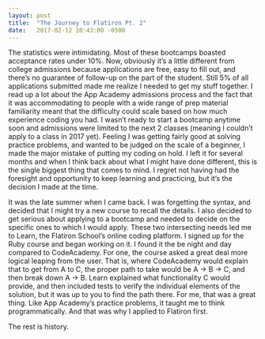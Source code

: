 ```yaml
---
layout: post
title:  "The Journey to Flatiron Pt. 2"
date:   2017-02-12 10:43:00 -0500
---
```


	
  The statistics were intimidating. Most of these bootcamps boasted acceptance rates under 10%. Now, obviously it’s a little different from college admissions because applications are free, easy to fill out, and there’s no guarantee of follow-up on the part of the student. Still 5% of all applications submitted made me realize I needed to get my stuff together. I read up a lot about the App Academy admissions process and the fact that it was accommodating to people with a wide range of prep material familiarity meant that the difficulty could scale based on how much experience coding you had. I wasn’t ready to start a bootcamp anytime soon and admissions were limited to the next 2 classes (meaning I couldn’t apply to a class in 2017 yet). Feeling I was getting fairly good at solving practice problems, and wanted to be judged on the scale of a beginner, I made the major mistake of putting my coding on hold. I left it for several months and when I think back about what I might have done different, this is the single biggest thing that comes to mind. I regret not having had the foresight and opportunity to keep learning and practicing, but it’s the decision I made at the time.

	
  It was the late summer when I came back. I was forgetting the syntax, and decided that I might try a new course to recall the details. I also decided to get serious about applying to a bootcamp and needed to decide on the specific ones to which I would apply. These two intersecting needs led me to Learn, the Flatiron School’s online coding platform. I signed up for the Ruby course and began working on it. I found it the be night and day compared to CodeAcademy. For one, the course asked a great deal more logical leaping from the user. That is, where CodeAcademy would explain that to get from A to C, the proper path to take would be A -> B -> C, and then break down A -> B. Learn explained what functionality C would provide, and then included tests to verify the individual elements of the solution, but it was up to you to find the path there. For me, that was a great thing. Like App Academy’s practice problems, it taught me to think programmatically. And that was why I applied to Flatiron first. 

  The rest is history. 
